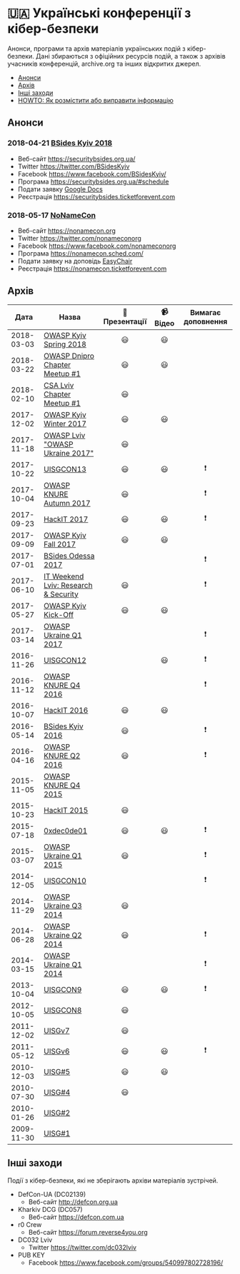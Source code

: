 # 🇺🇦 Українські конференції з кібер-безпеки
Анонси, програми та архів матеріалів українських подій з кібер-безпеки. Дані збираються з офіційних ресурсів подій, а також з архівів учасників конференцій, archive.org та інших відкритих джерел.

- [Анонси](#Анонси)
- [Архів](#Архів)
- [Інші заходи](#Інші-заходи)
- [HOWTO: Як розмістити або виправити інформацію](https://github.com/sapran/Ukraine-infosec-conferences/wiki/HOWTO:-як-розмістити-або-виправити-інформацію)

## Анонси

### 2018-04-21	[BSides Kyiv 2018](https://securitybsides.org.ua)
- Веб-сайт https://securitybsides.org.ua/
- Twitter https://twitter.com/BSidesKyiv
- Facebook https://www.facebook.com/BSidesKyiv/
- Програма https://securitybsides.org.ua/#schedule
- Подати заявку [Google Docs](https://docs.google.com/forms/d/e/1FAIpQLScMa6J4kgOegDnFLRWKFePFWuLKUufpNW36-DO9x4BUWs4baw/viewform)
- Реєстрація https://securitybsides.ticketforevent.com

### 2018-05-17	[NoNameCon](https://nonamecon.org)
- Веб-сайт https://nonamecon.org
- Twitter https://twitter.com/nonameconorg
- Facebook https://www.facebook.com/nonameconorg
- Програма https://nonamecon.sched.com/
- Подати заявку на доповідь [EasyChair](https://easychair.org/cfp/NNC2018)
- Реєстрація https://nonamecon.ticketforevent.com

## Архів

Дата|Назва|:open_file_folder: Презентації|:video_camera: Відео|Вимагає доповнення
---|---|:---:|:---:|:---:
2018-03-03|[OWASP Kyiv Spring 2018](events/2018-03-03-owaspkyiv.md)|:smiley:|:smiley:|
2018-03-22|[OWASP Dnipro Chapter Meetup #1](events/2018-02-22-owaspdnipro.md)|:smiley:|:smiley:|
2018-02-10|[CSA Lviv Chapter Meetup #1](events/2018-02-10-csalviv.md)|:smiley:||
2017-12-02|[OWASP Kyiv Winter 2017](events/2017-12-02-owaspkyiv.md)|:smiley:|:smiley:
2017-11-18|[OWASP Lviv "OWASP Ukraine 2017"](events/2017-11-18-owasplviv.md)|:smiley:
2017-10-22|[UISGCON13](events/2017-10-22-uisgcon13.md)|:smiley:|:smiley:|:exclamation:
2017-10-04|[OWASP KNURE Autumn 2017](events/2017-10-04-owaspknure.md)|:smiley:||:exclamation:
2017-09-23|[HackIT 2017](events/2017-09-23-hackit.md)|:smiley:|:smiley:|:exclamation:
2017-09-09|[OWASP Kyiv Fall 2017](events/2017-09-09-owaspkyiv.md)|:smiley:|:smiley:
2017-07-01|[BSides Odessa 2017](events/2017-07-01-bsidesodessa.md)|||:exclamation:
2017-06-10|[IT Weekend Lviv: Research & Security](events/2017-06-10-itweekendlviv.md)|:smiley:||:exclamation:
2017-05-27|[OWASP Kyiv Kick-Off](events/2017-05-27-owaspkyiv.md)|:smiley:|:smiley:
2017-03-14|[OWASP Ukraine Q1 2017](events/2017-03-14-owaspukraine.md)|||:exclamation:
2016-11-26|[UISGCON12](events/2016-11-26-uisgcon12.md)||:smiley:|:exclamation:
2016-11-12|[OWASP KNURE Q4 2016](events/2016-11-12-owaspknure.md)|||:exclamation:
2016-10-07|[HackIT 2016](events/2016-10-07-hackit.md)|:smiley:|:smiley:
2016-05-14|[BSides Kyiv 2016](events/2016-05-14-bsideskyiv.md)|:smiley:||:exclamation:
2016-04-16|[OWASP KNURE Q2 2016](events/2016-04-16-owaspknure.md)|:smiley:||:exclamation:
2015-11-05|[OWASP KNURE Q4 2015](events/2015-11-05-owaspknure.md)|
2015-10-23|[HackIT 2015](events/2015-10-23-hackit.md)|:smiley:
2015-07-18|[0xdec0de01](events/2015-07-18-0xdec0de01.md)|:smiley:|:smiley:|:exclamation:
2015-03-07|[OWASP Ukraine Q1 2015](events/2015-03-07-owaspukraine.md)|:smiley:||:exclamation:
2014-12-05|[UISGCON10](events/2014-12-05-uisgcon10.md)|||:exclamation:
2014-11-29|[OWASP Ukraine Q3 2014](events/2014-11-29-owaspukraine.md)|:smiley:
2014-06-28|[OWASP Ukraine Q2 2014](events/2014-06-28-owaspukraine.md)|:smiley:||:exclamation:
2014-03-15|[OWASP Ukraine Q1 2014](events/2014-03-15-owaspukraine.md)|||:exclamation:
2013-10-04|[UISGCON9](events/2013-10-04-uisgcon9.md)|:smiley:|:smiley:|:exclamation:
2012-10-05|[UISGCON8](events/2012-10-05-uisgcon8.md)|:smiley:
2011-12-02|[UISGv7](events/2011-12-02-uisg7.md)|:smiley:
2011-05-12|[UISGv6](events/2011-05-12-uisg6.md)|:smiley:|:smiley:|:exclamation:
2010-12-03|[UISG#5](events/2010-12-03-uisg5.md)|:smiley:|:smiley:
2010-07-30|[UISG#4](events/2010-07-30-uisg4.md)|:smiley:
2010-01-26|[UISG#2](events/2010-01-26-uisg2.md)|
2009-11-30|[UISG#1](events/2009-11-30-uisg1.md)|

## Інші заходи
Події з кібер-безпеки, які не зберігають архіви матеріалів зустрічей.
- DefCon-UA (DC02139)
	- Веб-сайт http://defcon.org.ua
- Kharkiv DCG (DC057)
	- Веб-сайт https://defcon.com.ua
- r0 Crew
	- Веб-сайт https://forum.reverse4you.org
- DC032 Lviv
	- Twitter https://twitter.com/dc032lviv
- PUB KEY
	- Facebook https://www.facebook.com/groups/540997802728196/
